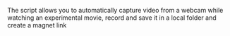 The script allows you to automatically capture video from a webcam while watching an experimental movie, record and save it in a local folder and create a magnet link
